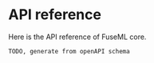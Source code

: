 # API reference

Here is the API reference of FuseML core.

```
TODO, generate from openAPI schema
```
